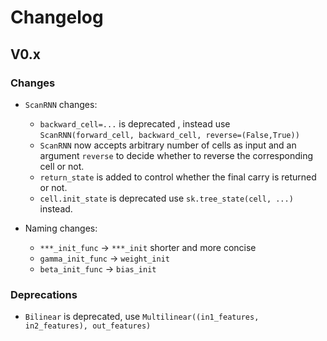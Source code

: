 # Changelog

## V0.x

### Changes

- `ScanRNN` changes:

  - `backward_cell=...` is deprecated , instead use `ScanRNN(forward_cell, backward_cell, reverse=(False,True))`
  - `ScanRNN` now accepts arbitrary number of cells as input and an argument `reverse` to decide whether to reverse the corresponding cell or not.
  - `return_state` is added to control whether the final carry is returned or not.
  - `cell.init_state` is deprecated use `sk.tree_state(cell, ...)` instead.

- Naming changes:
  - `***_init_func` -> `***_init` shorter and more concise
  - `gamma_init_func` -> `weight_init`
  - `beta_init_func` -> `bias_init`

### Deprecations

- `Bilinear` is deprecated, use `Multilinear((in1_features, in2_features), out_features)`
